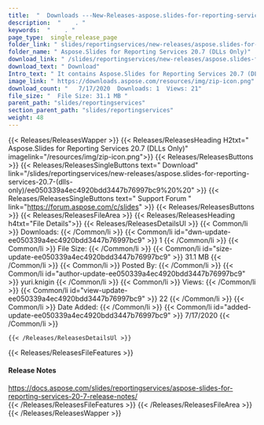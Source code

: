 ```yaml
---
title:  "  Downloads ---New-Releases-aspose.slides-for-reporting-services-20.7-(dlls-only) . " 
description:  "    . " 
keywords:  "    . " 
page_type:  single_release_page
folder_link: " slides/reportingservices/new-releases/aspose.slides-for-reporting-services-20.7-(dlls-only)/"
folder_name: " Aspose.Slides for Reporting Services 20.7 (DLLs Only)"
download_link: " /slides/reportingservices/new-releases/aspose.slides-for-reporting-services-20.7-(dlls-only)/ee050339a4ec4920bdd3447b76997bc9"
download_text: " Download"
Intro_text: " It contains Aspose.Slides for Reporting Services 20.7 (DLLs Only) release."
image_link: " https://downloads.aspose.com/resources/img/zip-icon.png"
download_count: "   7/17/2020  Downloads: 1  Views: 21"
file_size: "  File Size: 31.1 MB "
parent_path: "slides/reportingservices"
section_parent_path: "slides/reportingservices"
weight: 48 
---
```


{{< Releases/ReleasesWapper >}}
  {{< Releases/ReleasesHeading H2txt=" Aspose.Slides for Reporting Services 20.7 (DLLs Only)" imagelink="/resources/img/zip-icon.png">}}
  {{< Releases/ReleasesButtons >}}
    {{< Releases/ReleasesSingleButtons text=" Download" link="/slides/reportingservices/new-releases/aspose.slides-for-reporting-services-20.7-(dlls-only)/ee050339a4ec4920bdd3447b76997bc9%20%20" >}}
    {{< Releases/ReleasesSingleButtons text=" Support Forum " link="https://forum.aspose.com/c/slides" >}}
  {{< Releases/ReleasesButtons >}}
  {{< Releases/ReleasesFileArea >}}
    {{< Releases/ReleasesHeading h4txt="File Details">}}
    {{< Releases/ReleasesDetailsUl >}}
            {{< Common/li  >}} Downloads: {{< /Common/li >}} 
      {{< Common/li id="dwn-update-ee050339a4ec4920bdd3447b76997bc9" >}} 1 {{< /Common/li >}} 
      {{< Common/li  >}} File Size: {{< /Common/li >}} 
      {{< Common/li id="size-update-ee050339a4ec4920bdd3447b76997bc9" >}} 31.1 MB {{< /Common/li >}} 
      {{< Common/li  >}} Posted By: {{< /Common/li >}} 
      {{< Common/li id="author-update-ee050339a4ec4920bdd3447b76997bc9" >}} yuri.knigin {{< /Common/li >}} 
      {{< Common/li  >}} Views: {{< /Common/li >}} 
      {{< Common/li id="view-update-ee050339a4ec4920bdd3447b76997bc9" >}} 22 {{< /Common/li >}} 
      {{< Common/li  >}} Date Added: {{< /Common/li >}} 
      {{< Common/li id="added-update-ee050339a4ec4920bdd3447b76997bc9" >}} 7/17/2020 {{< /Common/li >}} 

    {{< /Releases/ReleasesDetailsUl >}}

  {{< Releases/ReleasesFileFeatures >}}
      <h4>Release Notes</h4><div><a href="https://docs.aspose.com/slides/reportingservices/aspose-slides-for-reporting-services-20-7-release-notes/">https://docs.aspose.com/slides/reportingservices/aspose-slides-for-reporting-services-20-7-release-notes/</a></div>
  {{< /Releases/ReleasesFileFeatures >}}
 {{< /Releases/ReleasesFileArea >}}
{{< /Releases/ReleasesWapper >}}


